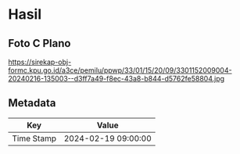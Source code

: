 # Hasil

## Foto C Plano

https://sirekap-obj-formc.kpu.go.id/a3ce/pemilu/ppwp/33/01/15/20/09/3301152009004-20240216-135003--d3ff7a49-f8ec-43a8-b844-d5762fe58804.jpg


## Metadata

| Key        | Value               |
| ---------- | ------------------- |
| Time Stamp | 2024-02-19 09:00:00 |



